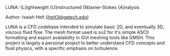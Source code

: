 LUNA: {L}ightweight {U}nstructured {N}avier-Stokes {A}nalysis

Author: Isaiah Helt (ihelt3@gatech.edu)

LUNA is a CFD codebase intended to simulate basic 2D, and eventually 3D, viscous fluid flow. 
The mesh format used is su2 for it's simple ASCII formatting and export availability in GUI meshing tools like GMSH.
This project is largely a personal project to better understand CFD concepts and fluid physics, with a specific emphasis on turbulence.
